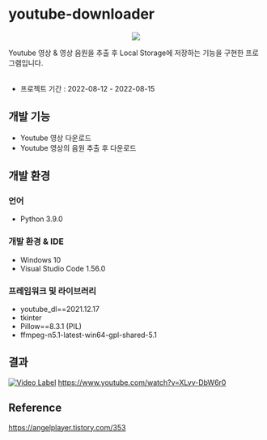 # youtube-downloader
<p align="center"><img src="https://user-images.githubusercontent.com/26498125/184605771-a2b79418-e6a5-45e4-b4c0-2f5aac239d22.png"></p>
Youtube 영상 & 영상 음원을 추출 후 Local Storage에 저장하는 기능을 구현한 프로그램입니다. <br><br>

- 프로젝트 기간 : 2022-08-12 - 2022-08-15


## 개발 기능
- Youtube 영상 다운로드
- Youtube 영상의 음원 추출 후 다운로드


## 개발 환경
### 언어
- Python 3.9.0

### 개발 환경 & IDE
- Windows 10
- Visual Studio Code 1.56.0

### 프레임워크 및 라이브러리
- youtube_dl==2021.12.17
- tkinter
- Pillow==8.3.1 (PIL)
- ffmpeg-n5.1-latest-win64-gpl-shared-5.1


## 결과
[![Video Label](https://user-images.githubusercontent.com/26498125/184606804-1ce58176-c637-4fe4-b1d0-f325d3e0d57e.png)](https://www.youtube.com/watch?v=XLvv-DbW6r0)
https://www.youtube.com/watch?v=XLvv-DbW6r0


## Reference
https://angelplayer.tistory.com/353

